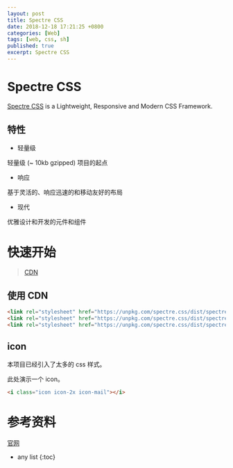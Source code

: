```yaml
---
layout: post
title: Spectre CSS
date: 2018-12-18 17:21:25 +0800
categories: [Web]
tags: [web, css, sh]
published: true
excerpt: Spectre CSS
---
```


# Spectre CSS

[Spectre CSS](https://picturepan2.github.io/spectre/) is a Lightweight, Responsive and Modern CSS Framework.

## 特性

- 轻量级

轻量级 (~ 10kb gzipped) 项目的起点

- 响应

基于灵活的、响应迅速的和移动友好的布局

- 现代

优雅设计和开发的元件和组件

# 快速开始

> [CDN](https://www.bootcdn.cn/spectre.css/)

## 使用 CDN

```html
<link rel="stylesheet" href="https://unpkg.com/spectre.css/dist/spectre.min.css">
<link rel="stylesheet" href="https://unpkg.com/spectre.css/dist/spectre-exp.min.css">
<link rel="stylesheet" href="https://unpkg.com/spectre.css/dist/spectre-icons.min.css">
```

<head>
    <link rel="stylesheet" href="https://unpkg.com/spectre.css/dist/spectre.min.css">
    <link rel="stylesheet" href="https://unpkg.com/spectre.css/dist/spectre-exp.min.css">
    <link rel="stylesheet" href="https://unpkg.com/spectre.css/dist/spectre-icons.min.css">
</head>

## icon

本项目已经引入了太多的 css 样式。

此处演示一个 icon。

```html
<i class="icon icon-2x icon-mail"></i>
```

<i class="icon icon-2x icon-mail"></i>

# 参考资料

[官网](https://picturepan2.github.io/spectre/getting-started/installation.html)


* any list
{:toc}